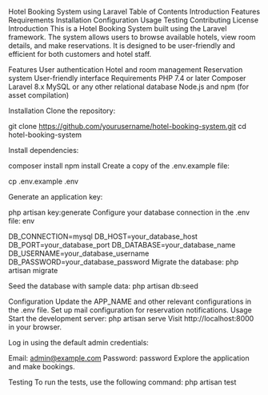 Hotel Booking System using Laravel
Table of Contents
Introduction
Features
Requirements
Installation
Configuration
Usage
Testing
Contributing
License
Introduction
This is a Hotel Booking System built using the Laravel framework. The system allows users to browse available hotels, view room details, and make reservations. It is designed to be user-friendly and efficient for both customers and hotel staff.

Features
User authentication
Hotel and room management
Reservation system
User-friendly interface
Requirements
PHP 7.4 or later
Composer
Laravel 8.x
MySQL or any other relational database
Node.js and npm (for asset compilation)

Installation
Clone the repository:

git clone https://github.com/yourusername/hotel-booking-system.git
cd hotel-booking-system


Install dependencies:

composer install
npm install
Create a copy of the .env.example file:

cp .env.example .env

Generate an application key:

php artisan key:generate
Configure your database connection in the .env file:
env

DB_CONNECTION=mysql
DB_HOST=your_database_host
DB_PORT=your_database_port
DB_DATABASE=your_database_name
DB_USERNAME=your_database_username
DB_PASSWORD=your_database_password
Migrate the database:
php artisan migrate


Seed the database with sample data:
php artisan db:seed

Configuration
Update the APP_NAME and other relevant configurations in the .env file.
Set up mail configuration for reservation notifications.
Usage
Start the development server:
php artisan serve
Visit http://localhost:8000 in your browser.

Log in using the default admin credentials:

Email: admin@example.com
Password: password
Explore the application and make bookings.

Testing
To run the tests, use the following command:
php artisan test
 
